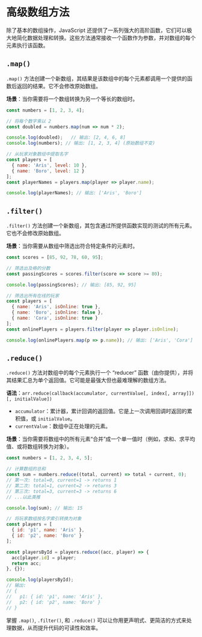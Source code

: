# 高级数组方法

除了基本的数组操作，JavaScript 还提供了一系列强大的高阶函数，它们可以极大地简化数据处理和转换。这些方法通常接收一个函数作为参数，并对数组的每个元素执行该函数。

## `.map()`

`.map()` 方法创建一个新数组，其结果是该数组中的每个元素都调用一个提供的函数后返回的结果。它不会修改原始数组。

**场景**：当你需要将一个数组转换为另一个等长的数组时。

```javascript
const numbers = [1, 2, 3, 4];

// 将每个数字乘以 2
const doubled = numbers.map(num => num * 2);

console.log(doubled);   // 输出: [2, 4, 6, 8]
console.log(numbers); // 输出: [1, 2, 3, 4] (原始数组不变)

// 从玩家对象数组中提取名字
const players = [
  { name: 'Aris', level: 10 },
  { name: 'Boro', level: 12 }
];
const playerNames = players.map(player => player.name);

console.log(playerNames); // 输出: ['Aris', 'Boro']
```

## `.filter()`

`.filter()` 方法创建一个新数组，其包含通过所提供函数实现的测试的所有元素。它也不会修改原始数组。

**场景**：当你需要从数组中筛选出符合特定条件的元素时。

```javascript
const scores = [85, 92, 78, 60, 95];

// 筛选出及格的分数
const passingScores = scores.filter(score => score >= 80);

console.log(passingScores); // 输出: [85, 92, 95]

// 筛选出所有在线的玩家
const players = [
  { name: 'Aris', isOnline: true },
  { name: 'Boro', isOnline: false },
  { name: 'Cora', isOnline: true }
];
const onlinePlayers = players.filter(player => player.isOnline);

console.log(onlinePlayers.map(p => p.name)); // 输出: ['Aris', 'Cora']
```

## `.reduce()`

`.reduce()` 方法对数组中的每个元素执行一个 “reducer” 函数（由你提供），并将其结果汇总为单个返回值。它可能是最强大但也最难理解的数组方法。

**语法**：`arr.reduce(callback(accumulator, currentValue[, index[, array]])[, initialValue])`

- `accumulator`：累计器，累计回调的返回值。它是上一次调用回调时返回的累积值，或 `initialValue`。
- `currentValue`：数组中正在处理的元素。

**场景**：当你需要将数组中的所有元素“合并”成一个单一值时（例如，求和、求平均值、或将数组转换为对象）。

```javascript
const numbers = [1, 2, 3, 4, 5];

// 计算数组的总和
const sum = numbers.reduce((total, current) => total + current, 0);
// 第一次: total=0, current=1 -> returns 1
// 第二次: total=1, current=2 -> returns 3
// 第三次: total=3, current=3 -> returns 6
// ...以此类推

console.log(sum); // 输出: 15

// 将玩家数组按名字索引转换为对象
const players = [
  { id: 'p1', name: 'Aris' },
  { id: 'p2', name: 'Boro' }
];

const playersById = players.reduce((acc, player) => {
  acc[player.id] = player;
  return acc;
}, {});

console.log(playersById);
// 输出:
// {
//   p1: { id: 'p1', name: 'Aris' },
//   p2: { id: 'p2', name: 'Boro' }
// }
```

掌握 `.map()`, `.filter()`, 和 `.reduce()` 可以让你用更声明式、更简洁的方式来处理数据，从而提升代码的可读性和效率。
